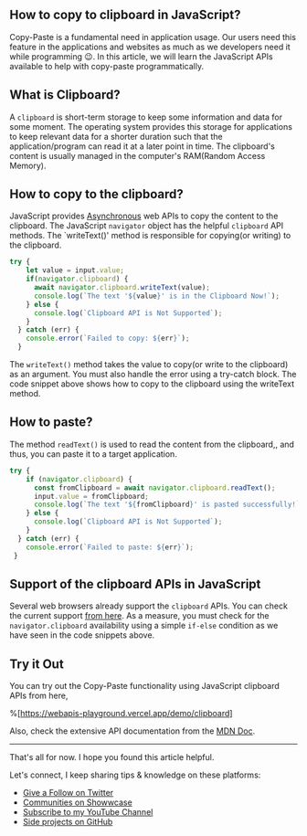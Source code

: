 ## How to copy to clipboard in JavaScript? 

 Copy-Paste is a fundamental need in application usage. Our users need this feature in the applications and websites as much as we developers need it while programming 😉. In this article, we will learn the JavaScript APIs available to help with copy-paste programmatically.

## What is Clipboard?
A `clipboard` is short-term storage to keep some information and data for some moment. The operating system provides this storage for applications to keep relevant data for a shorter duration such that the application/program can read it at a later point in time. The clipboard's content is usually managed in the computer's RAM(Random Access Memory).

## How to copy to the clipboard?
JavaScript provides [Asynchronous](https://www.youtube.com/watch?v=pIjfzjsoVw4) web APIs to copy the content to the clipboard. The JavaScript `navigator` object has the helpful `clipboard` API methods. The `writeText()' method is responsible for copying(or writing) to the clipboard.

```js
try {
    let value = input.value;
    if(navigator.clipboard) {   
      await navigator.clipboard.writeText(value);
      console.log(`The text '${value}' is in the Clipboard Now!`);
    } else {
      console.log(`Clipboard API is Not Supported`);
    }
  } catch (err) {
    console.error(`Failed to copy: ${err}`);
  }
```
The `writeText()` method takes the value to copy(or write to the clipboard) as an argument. You must also handle the error using a try-catch block. The code snippet above shows how to copy to the clipboard using the writeText method.

## How to paste?
The method `readText()` is used to read the content from the clipboard,, and thus, you can paste it to a target application.

```js
try {
    if (navigator.clipboard) {
      const fromClipboard = await navigator.clipboard.readText();
      input.value = fromClipboard;
      console.log(`The text '${fromClipboard}' is pasted successfully!`);
    } else {
      console.log(`Clipboard API is Not Supported`);
    }
  } catch (err) {
    console.error(`Failed to paste: ${err}`);
 }
```

## Support of the clipboard APIs in JavaScript
Several web browsers already support the `clipboard` APIs. You can check the current support [from here](https://caniuse.com/async-clipboard). As a measure, you must check for the `navigator.clipboard` availability using a simple `if-else` condition as we have seen in the code snippets above.

## Try it Out
You can try out the Copy-Paste functionality using JavaScript clipboard APIs from here,

%[https://webapis-playground.vercel.app/demo/clipboard]

Also, check the extensive API documentation from the [MDN Doc](https://developer.mozilla.org/en-US/docs/Web/API/Clipboard_API).

<hr />
That's all for now. I hope you found this article helpful.

Let's connect, I keep sharing tips & knowledge on these platforms:

- [Give a Follow on Twitter](https://twitter.com/tapasadhikary)
- [Communities on Showwcase](https://www.showwcase.com/atapas398)
- [Subscribe to my YouTube Channel](https://www.youtube.com/tapasadhikary?sub_confirmation=1)
- [Side projects on GitHub](https://github.com/atapas)

